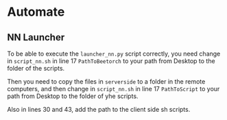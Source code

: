 # Automate 


## NN Launcher
To be able to execute the `launcher_nn.py` script correctly, you need change in `script_nn.sh` in line 17 `PathToBeetorch` to your path from Desktop to the folder of the scripts.

Then you need to copy the files in `serverside` to a folder in the remote computers, and then change in `script_nn.sh` in line 17 `PathToScript` to your path from Desktop to the folder of yhe scripts.

Also in lines 30 and 43, add the path to the client side sh scripts.
